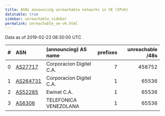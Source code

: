 ```yaml
---
title: ASNs announcing unreachable networks in VE (IPv6)
datatable: true
sidebar: unreachable_sidebar
permalink: unreachable_ve-v6.html
---
```


Data as of 2019-02-23 08:30:00 UTC


<div class="datatable-begin"></div>

|   # | ASN                                      | (announcing) AS name     |   prefixes |   unreachable /48s |
|----:|:-----------------------------------------|:-------------------------|-----------:|-------------------:|
|   0 | [AS27717](unreachable_AS27717-v6.html)   | Corporacion Digitel C.A. |          7 |             458752 |
|   1 | [AS264731](unreachable_AS264731-v6.html) | Corporacion Digitel C.A. |          1 |              65536 |
|   2 | [AS52285](unreachable_AS52285-v6.html)   | Ewinet C.A.              |          1 |              65536 |
|   3 | [AS6306](unreachable_AS6306-v6.html)     | TELEFONICA VENEZOLANA    |          1 |              65536 |

<div class="datatable-end"></div>